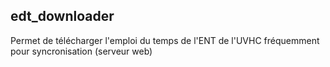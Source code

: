 ## edt_downloader
Permet de télécharger l'emploi du temps de l'ENT de l'UVHC fréquemment pour syncronisation (serveur web)
